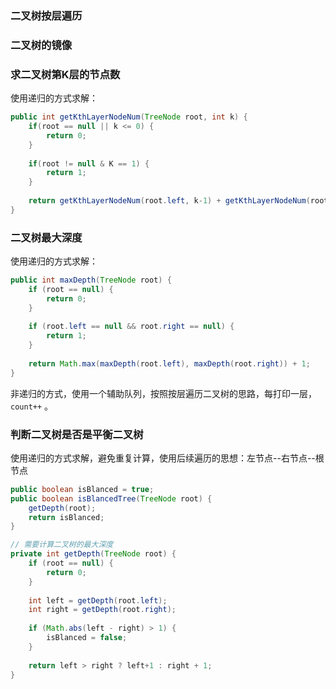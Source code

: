 ### 二叉树按层遍历

### 二叉树的镜像

### 求二叉树第K层的节点数

使用递归的方式求解：

```java
public int getKthLayerNodeNum(TreeNode root, int k) {
    if(root == null || k <= 0) {
        return 0;
    }
    
    if(root != null & K == 1) {
        return 1;
    }
    
    return getKthLayerNodeNum(root.left, k-1) + getKthLayerNodeNum(root.right, k-1);
}
```

### 二叉树最大深度

使用递归的方式求解：

```java
public int maxDepth(TreeNode root) {
    if (root == null) {
        return 0;
    }
    
    if (root.left == null && root.right == null) {
        return 1;
    }
    
    return Math.max(maxDepth(root.left), maxDepth(root.right)) + 1;
}
```

非递归的方式，使用一个辅助队列，按照按层遍历二叉树的思路，每打印一层，`count++` 。

### 判断二叉树是否是平衡二叉树

使用递归的方式求解，避免重复计算，使用后续遍历的思想：左节点--右节点--根节点

```java
public boolean isBlanced = true;
public boolean isBlancedTree(TreeNode root) {
    getDepth(root);
    return isBlanced;
}

// 需要计算二叉树的最大深度
private int getDepth(TreeNode root) {
    if (root == null) {
        return 0;
    }
    
    int left = getDepth(root.left);
    int right = getDepth(root.right);
    
    if (Math.abs(left - right) > 1) {
        isBlanced = false;
    }
    
    return left > right ? left+1 : right + 1;
}
```

